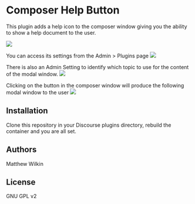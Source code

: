 # Composer Help Button

This plugin adds a help icon to the composer window giving you the ability to show a help document to the user.  

![](https://raw.githubusercontent.com/cpradio/composer-help-button/master/screenshot.png)

You can access its settings from the Admin > Plugins page
![](https://raw.githubusercontent.com/cpradio/composer-help-button/master/AdminSetting-Plugins.png)

There is also an Admin Setting to identify which topic to use for the content of the modal window.
![](https://raw.githubusercontent.com/cpradio/composer-help-button/master/AdminSetting-ComposerHelp.png)

Clicking on the button in the composer window will produce the following modal window to the user
![](https://raw.githubusercontent.com/cpradio/composer-help-button/master/ComposerModal.png)

## Installation

Clone this repository in your Discourse plugins directory, rebuild the container and you are all set.

## Authors

Matthew Wilkin

## License

GNU GPL v2